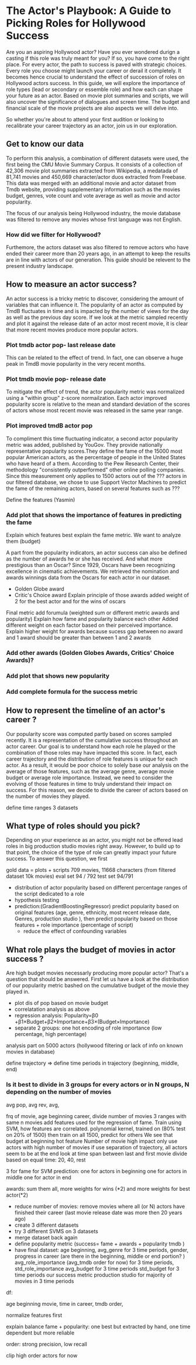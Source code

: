 # The Actor's Playbook: A Guide to Picking Roles for Hollywood Success

Are you an aspiring Hollywood actor? Have you ever wondered durign a casting if this role was truly meant for you? If so, you have come to the right place. For every actor, the path to success is paved with strategic choices. Every role you choose might launch your career or derail it completely. It becomes hence crucial to understand the effect of succession of roles on Hollywood actors success.
In this guide, we will explore the importance of role types (lead or secondary or essemble role) and how each can shape your future as an actor. Based on movie plot summaries and scripts, we will also uncover the significance of dialogues and screen time. The budget and financial scale of the movie projects are also aspects we will delve into.

So whether you're about to attend your first audition or looking to recalibrate your career trajectory as an actor, join us in our exploration.



## Get to know our data

To perform this analysis, a combination of different datasets were used, the first being the CMU Movie Summary Corpus. It consists of a collection of 42,306 movie plot summaries extracted from Wikipedia, a medatada of 81,741 movies and 450,669 character/actor duos extracted from Freebase. 
This data was merged with an additional movie and actor dataset from Tmdb website, providing supplementary information such as the movies budget, genres, vote count and vote average as well as movie and actor popularity. 

The focus of our analysis being Hollywood industry, the movie database was filtered to remove any movies whose first language was not English.

### How did we filter for Hollywood?

Furthemore, the actors dataset was also filtered to remove actors who have ended their career more than 20 years ago, in an attempt to keep the results are in line with actors of our generation. This guide should be relevent to the present industry landscape.


## How to measure an actor success?

An actor success is a tricky metric to discover, considering the amount of variables that can influence it. 
The popularity of an actor as computed by TmdB fluctuates in time and is impacted by the number of views for the day as well as the previous day score. If we look at the metric sampled recently and plot it against the release date of an actor most recent movie, it is clear that more recent movies produce more popular actors. 

### Plot tmdb actor pop- last release date

This can be related to the effect of trend. In fact, one can observe a huge peak in TmdB movie popularity in the very recent months.

### Plot tmdb movie pop- release date

To mitigate the effect of trend, the actor popularity metric was normalized using a "within group" z-score normailzation. Each actor improved popularity score is relative to the mean and standard deviation of the scores of actors whose most recent movie was released in the same year range.

### Plot improved tmdB actor pop

To compliment this time fluctuating indicator, a second actor popularity metric was added, published by YouGov. They provide nationally representative popularity scores.They define the fame of the 15000 most popular American actors, as the percentage of people in the United States who have heard of a them. According to the Pew Research Center, their methodology "consistently outperformed" other online polling companies.  
Since this measurement only applies to 1500 actors out of the ??? actors in our filtered database, we chose to use Support Vector Machines to predict the fame of the remaining actors, based on several features such as ???

Define the features (Yasmin)

### Add plot that shows the importance of features in predicting the fame

Explain which features best explain the fame metric. We want to analyze them (budget)

A part from the popularity indicators, an actor success can also be defined as the number of awards he or she has received. And what more prestigious than an Oscar? Since 1929, Oscars have been recognizing excellence in cinematic achievements. We retrieved the nomination and awards winnings data from the Oscars for each actor in our dataset. 

- Golden Globe award
- Critic's Choice award
Explain principle of those awards
added weight of 2 for the best actor and for the wins of oscars


Final metric add forumula
(weighted sum or different metric  awards and popularity)
Explain how fame and popularity balance each other
Added different weight on each factor based on their perceived importance. 
Explain higher weight for awards because sucess gap between no award and 1 award should be greater than between 1 and 2 awards

### Add other awards (Golden Globes Awards, Critics' Choice Awards)?

### Add plot that shows new popularity
### Add complete formula for the success metric


## How to represent the timeline of an actor's career ?

Our popularity score was computed partly based on scores sampled recently. It is a representation of the cumulative success throughout an actor career. Our goal is to understand how each role he played or the combination of those roles may have impacted this score. In fact, each career trajectory and the distribution of role features is unique for each actor. As a result, it would be poor choice to solely base our analysis on the average of those features, such as the average genre, average movie budget or average role importance. Instead, we need to consider the evolving of those features in time to truly understand their impact on success. For this reason, we decide to divide the career of actors based on the number of movies they played. 


define time ranges
3 datasets 

## What type of roles should you pick?
 
Depending on your experience as an actor, you might not be offered lead roles in big production studio movies right away. However, to build up to that point, the choice of the type of role can greatly impact your future success. 
To answer this question, we first 

gold data = plots + scripts 709 movies, 11668 characters (from filtered dataset 10k movies)
eval set 94 / 792
test set 94/791

- distribution of actor popularity based on different percentage ranges of the script dedicated to a role
- hypothesis testing
- prediction:(GradientBoostingRegressor) predict popularity based on original features (age, genre, ethnicity, most recent release date,  Genres, production studio  ), then predict popularity based on those features + role importance (percentage of script)
    - reduce the effect of confounding variables



## What role plays the budget of movies in actor success ?

Are high budget movies necessarly producing more popular actor? That's a question that should be answered. 
First let us have a look at the distribution of our popularity metric bashed on the cumulative budget of the movie they played in.

- plot dis of pop based on movie budget
- correlatation analysis as above
- regression analysis: Popularity=β0 +β1×Budget+β2×Importance+β3×(Budget×Importance)
- separate 2 groups: one hot encoding of role importance (low percentage, high percentage)



analysis part on 5000 actors (hollywood filtering or lack of info on known movies in database)


define trajectory => define time periods in trajectory (beginning, middle, end)

### Is it best to divide in 3 groups for every actors or in N groups, N depending on the number of movies

avg pop, avg rev, avg, 


frq of movie, age beginning career, 
divide number of movies 3 ranges with same n movies
add features used for the regression of fame. Train using SVM, how features are correlated. polynomial kernel, trained on (80% test on 20% of 1500) then train on all 1500, predict for others
We see that budget at beginning hot feature
Number of movie high impact
only use actors with high number of movies
if use separation of trajectory, all actors seem to be at the end
look at time span between last and first movie
divide based on equal time: 20, 40, rest

3 for fame for SVM prediction: one for actors in beginning
                       one for actors in middle
                        one for actor in end

awards: sum them all, more weights for wins (*2) and more weights for best actor(*2)


- reduce number of movies: remove movies where all (or N) actors have finished their career (last movie release date was more then 20 years ago) 
- create 3 different datasets
- try 3 different SVMS on 3 datasets
- merge dataset back again
- define popularity metric (success= fame + awards + popularity tmdb )
- have final dataset: 
  age beginning, 
  avg_genre for 3 time periods,
  gender,
  progress in career (are there in the beginning, middle or end portion? )
  avg_role_importance (avg_tmdb order for now) for 3 time periods,
  std_role_importance
  avg_budget for 3 time periods
  std_budget for 3 time periods
  our success metric
  production studio for majority of movies in 3 time periods 






df: 

age beginning movie, time in career, tmdb order, 

normalize features first

explain balance fame + popularity: one best but extracted by hand, one time dependent but more reliable

order: strong precision, low recall

clip high order actors for now 